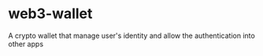 # web3-wallet
A crypto wallet that manage user's identity and allow the authentication into other apps
